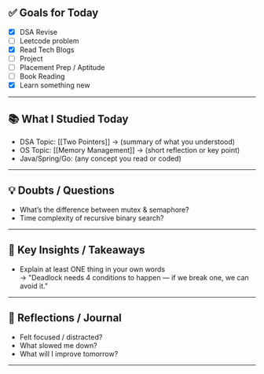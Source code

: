## ✅ Goals for Today 
- [x] DSA Revise 
- [ ] Leetcode problem
- [x] Read Tech Blogs 
- [ ] Project
- [ ] Placement Prep / Aptitude
- [ ] Book Reading
- [x] Learn something new

---

## 📚 What I Studied Today
- DSA Topic: [[Two Pointers]] → (summary of what you understood)
- OS Topic: [[Memory Management]] → (short reflection or key point)
- Java/Spring/Go: (any concept you read or coded)

---

## 💡 Doubts / Questions
- What’s the difference between mutex & semaphore?
- Time complexity of recursive binary search?

---

## 🧠 Key Insights / Takeaways
- Explain at least ONE thing in your own words  
  → "Deadlock needs 4 conditions to happen — if we break one, we can avoid it."

---
## 💬 Reflections / Journal
- Felt focused / distracted?
- What slowed me down?
- What will I improve tomorrow?
---
